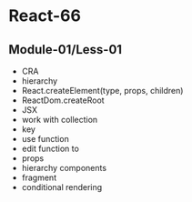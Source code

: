 # React-66
## Module-01/Less-01

- CRA
- hierarchy
- React.createElement(type, props, children)
- ReactDom.createRoot
- JSX
- work with collection
- key
- use function
- edit function to <Component/>
- props
- hierarchy components
- fragment
- conditional rendering
